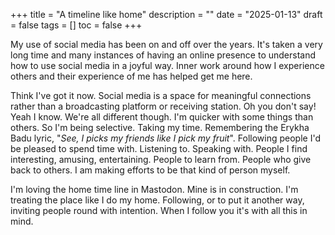 +++
title = "A timeline like home"
description = ""
date = "2025-01-13"
draft = false
tags = []
toc = false
+++

My use of social media has been on and off over the years. It's taken a very long time and many instances of having an online presence to understand how to use social media in a joyful way. Inner work around how I experience others and their experience of me has helped get me here.  

Think I've got it now. Social media is a space for meaningful connections rather than a broadcasting platform or receiving station. Oh you don't say! Yeah I know. We're all different though. I'm quicker with some things than others. 
So I'm being selective. Taking my time. Remembering the Erykha Badu lyric, "*See, I picks my friends like I pick my fruit*". Following people I'd be pleased to spend time with. Listening to. Speaking with. People I find interesting, amusing, entertaining. People to learn from. People who give back to others. I am making efforts to be that kind of person myself. 

I'm loving the home time line in Mastodon. Mine is in construction. I'm treating the place like I do my home. Following, or to put it another way, inviting people round with intention. When I follow you it's with all this in mind.